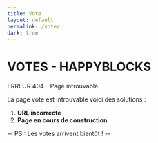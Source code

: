 ```yaml
---
title: Vote
layout: default
permalink: /vote/
dark: true
---
```


# VOTES - HAPPYBLOCKS

ERREUR 404 - Page introuvable

La  page vote est introuvable voici des solutions :
 1. **URL incorrecte**
 2. **Page en cours de construction**
 
 -- PS : Les votes arrivent bientôt ! --